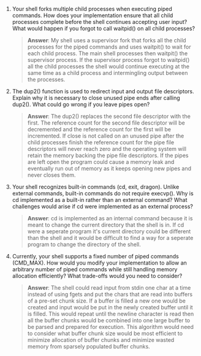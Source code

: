1. Your shell forks multiple child processes when executing piped commands. How does your implementation ensure that all child processes complete before the shell continues accepting user input? What would happen if you forgot to call waitpid() on all child processes?

    > **Answer**:  My shell uses a supervisor fork that forks all the child processes for the piped commands and uses waitpit() to wait for each child process. The main shell processes then waitpit() the supervisor process. If the supervisor process forgot to waitpid() all the child processes the shell would continue executing at the same time as a child process and intermingling output between the processes.

2. The dup2() function is used to redirect input and output file descriptors. Explain why it is necessary to close unused pipe ends after calling dup2(). What could go wrong if you leave pipes open?

    > **Answer**:  The dup2() replaces the second file descriptor with the first. The reference count for the second file descriptor will be decremented and the reference count for the first will be incremented. If close is not called on an unused pipe after the child processes finish the reference count for the pipe file descriptors will never reach zero and the operating system will retain the memory backing the pipe file descriptors. If the pipes are left open the program could cause a memory leak and eventually run out of memory as it keeps opening new pipes and never closes them.

3. Your shell recognizes built-in commands (cd, exit, dragon). Unlike external commands, built-in commands do not require execvp(). Why is cd implemented as a built-in rather than an external command? What challenges would arise if cd were implemented as an external process?

    > **Answer**:  cd is implemented as an internal command because it is meant to change the current directory that the shell is in. If cd were a seperate program it's current directory could be different than the shell and it would be difficult to find a way for a seperate program to change the directory of the shell.

4. Currently, your shell supports a fixed number of piped commands (CMD_MAX). How would you modify your implementation to allow an arbitrary number of piped commands while still handling memory allocation efficiently? What trade-offs would you need to consider?

    > **Answer**:  The shell could read input from stdin one char at a time instead of using fgets and put the chars that are read into buffers of a pre-set chunk size. If a buffer is filled a new one would be created and input would be put in the newly created buffer until it is filled. This would repeat until the newline character is read then all the buffer chunks would be combined into one large buffer to be parsed and prepared for execution. This algorithm would need to consider what buffer chunk size would be most efficient to minimize allocation of buffer chunks and minimize wasted memory from sparsely populated buffer chunks.
